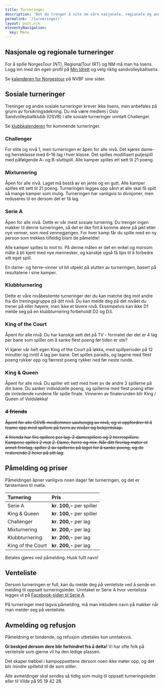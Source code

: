 ```yaml
---
title: Turneringer
description: 'Det du trenger å vite om våre nasjonale, regionale og andre sosiale turneringer.'
permalink: '/turneringer/'
layout: post.njk
eleventyNavigation:
  key: Menu
---
```



## Nasjonale og regionale turneringer

For å spille NorgesTour (NT), RegionalTour (RT) og NM må man ha lisens. Logg inn med din egen profil på [Min Idrett](https://www.minidrett.no/lisens?sports=158) og velg riktig sandvolleyballisens.

Se [kalenderen for Norgestour](https://volleyball.no/norgestour/) på NVBF sine sider.


## Sosiale turneringer

Treninger og andre sosiale turneringer krever ikke lisens, men anbefales på grunn av forsikringsdekning. Du må være medlem i Oslo Sandvolleyballklubb (OSVB) i alle sosiale turneringer unntatt Challenger.

Se [klubbkalenderen](/kalender) for kommende turneringer.


### Challenger

For elite og nivå 1, men turneringen er åpen for alle nivå. Det kjøres dame- og herreklasse med 6–16 lag i hver klasse. Det spilles modifisert puljespill med påfølgende A- og B-sluttspill. Alle kamper spilles ett sett til 21 poeng.


### Mixturnering

Åpen for alle nivå. Laget må bestå av en jente og en gutt. Alle kamper spilles ett sett til 21 poeng. Turneringen legges opp sånn at alle skal få spilt så mange kamper som mulig. Turneringen har vanligvis to divisjoner, men reduseres til en dersom det er få lag.


### Serie A

Åpen for alle nivå. Dette er vår mest sosiale turnering. Du trenger ingen makker til denne turneringen, så det er like fint å komme alene på jakt etter nye venner, som med vennegjengen. For hver kamp får du spille med en ny person som trekkes tilfeldig blant de påmeldte! 

Alle kamper spilles to mot to. På denne måten er det en enkel og morsom måte å bli kjent med nye mennesker, og kanskje også få tips til å forbedre sitt eget spill. 

En dame- og herre-vinner vil bli utpekt på slutten av turneringen, basert på resultatene i sine kamper.


### Klubbturnering

Dette er våre nivåbestemte turneringer der du kan matche deg mot andre fra din treningsgruppe på ditt nivå. Du kan melde deg på det nivået du trener på eller høyere, men ikke et lavere nivå. Eksempelvis kan ikke D1 melde seg på en klubbturnering forbeholdt D2 og D3. 


### King of the Court

Åpent for alle nivå. Du har kanskje sett det på TV - formatet der det er 4 lag per bane som spiller om å sanke flest poeng før tiden er ute? 

Vi kjører vår helt egen King of the Court på løkka, med spillperioder på 12 minutter og inntil 4 lag per bane. Det spilles paradis, og lagene med flest poeng rykker opp og færrest poeng rykker ned før neste runde.


### King & Queen
Åpent for alle nivå. Du spiller ett sett med hver av de andre 3 spillerne på din bane. Du sanker individuelle poeng, og spillerne med flest poeng etter de innledende rundene får spille finale. Vinneren av finalerunden blir King / Queen of Voldsløkka!


### ~~4 friends~~
~~Åpent for alle OSVB-medlemmer uavhengig av nivå, og vi oppfordrer til å teame opp med spillere på tvers av nivåer og bekjentskap.~~

~~4 friends har fire spillere per lag. 2 damespillere og 2 herrespillere. Kampene spilles 2 mot 2. Dame, herre og mix. Når ditt firerlag møter et annet firerlag, spiller 2 av spillerne på laget for å sanke poeng, og de resterende 2 heier på sitt lag.~~

## Påmelding og priser

Påmeldingen åpner vanligvis noen dager før turneringen, og det er førstemann til mølla. 

| Turnering         | Pris                      |
| :-----------------| :------------------------ |
| Serie A           | **kr. 100,-** per spiller |
| King & Queen      | **kr. 100,-** per spiller |
| Challenger        | **kr. 200,-** per lag     |
| Mixturnering      | **kr. 200,-** per lag     |
| Klubbturnering.   | **kr. 200,-** per lag     |
| King of the Court | **kr. 200,-** per lag     |

Betales gjøres ved påmelding. Husk fullt navn!

## Venteliste
Dersom turneringen er full, kan du melde deg på venteliste ved å sende en melding til oppsatt turneringsleder. Unntaket er Serie A hvor ventelista legges ut på [Facebook-siden til Serie A](https://www.facebook.com/share/g/15Z96DNM5w/). 

På turneringer med lagvis påmelding, må man inkludere navn på makker når man melder seg på venteliste.


## Avmelding og refusjon

Påmeldning er bindende, og refusjon utbetales kun unntaksvis. 

**Gi beskjed dersom dere blir forhindret fra å delta!** Vi har ofte folk på venteliste som gjerne vil ha den ledige plassen. 

Det skaper trøbbel i kampoppsettene dersom noen ikke møter opp, og det blir mindre spilletid til de som stiller. 

Alle avmeldinger skal sendes så tidlig som mulig til oppsatt turneringsleder eller til Vilde på 95 19 42 28. 
